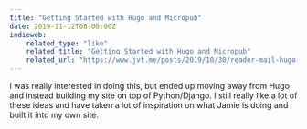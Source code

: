 ```yaml
---
title: "Getting Started with Hugo and Micropub"
date: 2019-11-12T08:00:00Z
indieweb:
    related_type: "like"
    related_title: "Getting Started with Hugo and Micropub"
    related_url: "https://www.jvt.me/posts/2019/10/30/reader-mail-hugo-micropub/"
---
```

I was really interested in doing this, but ended up moving away from Hugo and instead building my site on top of Python/Django. I still really like a lot of these ideas and have taken a lot of inspiration on what Jamie is doing and built it into my own site.

